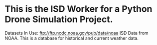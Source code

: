 <h1>This is the ISD Worker for a Python Drone Simulation Project.</h1>

Datasets In Use: ftp://ftp.ncdc.noaa.gov/pub/data/noaa ISD Data from NOAA. This is a database for historical and current weather data.
